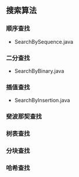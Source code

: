 ## 搜索算法
### 顺序查找  
 - SearchBySequence.java
### 二分查找  
 - SearchByBinary.java 
### 插值查找
 - SearchByInsertion.java
### 斐波那契查找

### 树表查找  

### 分块查找

### 哈希查找




